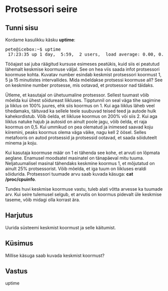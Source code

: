 ﻿# Protsessori seire

## Tunni sisu

Kordame kasulikku käsku <b>uptime</b>:

<pre>
pete@icebox:~$ uptime
 17:23:35 up 1 day,  5:59,  2 users,  load average: 0.00, 0.02, 0.05
</pre>

Tööajast sai juba räägitud kursuse esimeses peatükis, kuid siis ei peatutud lähemalt keskmise koormuse väljal.  See on hea viis saada infot protsessori koormuse kohta. Kuvatav number esindab keskmist protsessori koormust 1, 5 ja 15 minutistes intervallides. Mida mõeldakse protsessi koormuse all? See on keskmine number protsesse, mis ootavad, et protsessor nad täidaks.

Ütleme, et kasutajal on ühetuumaline protsessor. Sellest tuumast võib mõelda kui ühest sõidureast liikluses. Tipptunnil on seal väga tihe sagimine ja liiklus on 100% juures, ehk siis koormus on 1. Kui aga liiklus läheb veel tihedamaks, täituvad ka sellele teele suubuvad teised teed ja autode hulk kahekordistub. Võib öelda, et liikluse koormus on 200% või siis 2. Kui aga liiklus natuke hajub ja autosid on ainult poole jagu, võib öelda, et raja koormus on 0,5. Kui ummikud on pea olematud ja inimesed saavad koju kiiremini, peaks koormus olema väga väike, nagu kell 2 öösel. Selles metafooris on autod protsessid ja protsessid ootavad, et saada sõiduteelt minema ja koju.

Kui kasutaja koormuse määr on 1 ei tähenda see kohe, et arvuti on lõpmata aeglane. Enamusel moodsatel masinatel on tänapäeval mitu tuuma. Neljatuumalisel masinal tähendaks keskmine koormus 1, et mõjutatud on ainult 25% protsessorist. Võib mõelda, et iga tuum on liikluses eraldi sõidurida. Protsessori tuumade arvu saab kuvada käsuga: <b>cat /proc/cpuinfo</b>.

Tundes huvi keskmise koormuse vastu, tuleb alati võtta arvesse ka tuumade arv. Kui seire tulemusel selgub, et arvutis on koormus pidevalt üle keskmise taseme, võib midagi olla korrast ära.

## Harjutus

Uurida süsteemi keskmist koormust ja selle käitumist.

## Küsimus

Millise käsuga saab kuvada keskmist koormust?

## Vastus

uptime
